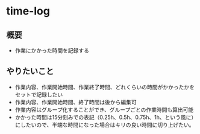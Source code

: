 # time-log
## 概要
* 作業にかかった時間を記録する

## やりたいこと
* 作業内容、作業開始時間、作業終了時間、どれくらいの時間がかかったかをセットで記録したい
* 作業内容、作業開始時間、終了時間は後から編集可
* 作業内容はグループ化することができ、グループごとの作業時間も算出可能
* かかった時間は15分刻みでの表記（0.25h、0.5h、0.75h、1h、という風に）にしたいので、半端な時間になった場合はキリの良い時間に切り上げたい。

